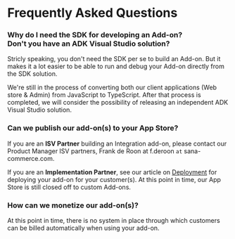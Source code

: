 # Frequently Asked Questions

### Why do I need the SDK for developing an Add-on?<br/>Don't you have an ADK Visual Studio solution?

Stricly speaking, you don't need the SDK per se to build an Add-on. But it makes it a lot easier to be able to run and debug your Add-on directly from the SDK solution.

We're still in the process of converting both our client applications (Web store & Admin) from JavaScript to TypeScript. After that process is completed, we will consider the possibility of releasing an independent ADK Visual Studio solution.

### Can we publish our add-on(s) to your App Store?

If you are an **ISV Partner** building an Integration add-on, please contact our Product Manager ISV partners, Frank de Roon at f.deroon `at` sana-commerce.com.

If you are an **Implementation Partner**, see our article on [Deployment](../develop-an-addon/deployment.md) for deploying your add-on for your customer(s). At this point in time, our App Store is still closed off to custom Add-ons.

### How can we monetize our add-on(s)?

At this point in time, there is no system in place through which customers can be billed automatically when using your add-on.